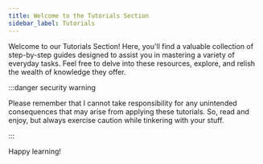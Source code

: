 ```yaml
---
title: Welcome to the Tutorials Section
sidebar_label: Tutorials
---
```


Welcome to our Tutorials Section! Here, you'll find a valuable collection of step-by-step guides designed to assist you in mastering a variety of everyday tasks. Feel free to delve into these resources, explore, and relish the wealth of knowledge they offer.

:::danger security warning

Please remember that I cannot take responsibility for any unintended consequences that may arise from applying these tutorials. So, read and enjoy, but always exercise caution while tinkering with your stuff.

:::

Happy learning!






